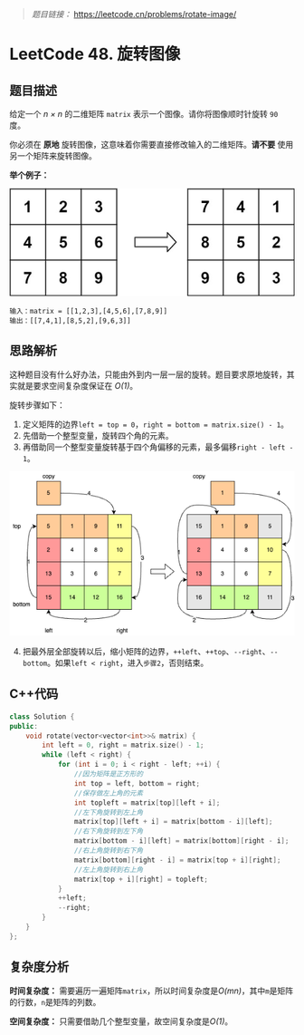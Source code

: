> *题目链接：* https://leetcode.cn/problems/rotate-image/

# LeetCode 48. 旋转图像

## 题目描述

给定一个 *n × n* 的二维矩阵 `matrix` 表示一个图像。请你将图像顺时针旋转 `90` 度。

你必须在 **原地** 旋转图像，这意味着你需要直接修改输入的二维矩阵。**请不要** 使用另一个矩阵来旋转图像。

**举个例子：**

![](../../pic/lc-0048-01.png)

```
输入：matrix = [[1,2,3],[4,5,6],[7,8,9]]
输出：[[7,4,1],[8,5,2],[9,6,3]]
```

## 思路解析

这种题目没有什么好办法，只能由外到内一层一层的旋转。题目要求原地旋转，其实就是要求空间复杂度保证在 *O(1)*。

旋转步骤如下：

1. 定义矩阵的边界`left = top = 0`，`right = bottom = matrix.size() - 1`。
2. 先借助一个整型变量，旋转四个角的元素。
3. 再借助同一个整型变量旋转基于四个角偏移的元素，最多偏移`right - left - 1`。

![](../../pic/lc-0048-02.png)

4. 把最外层全部旋转以后，缩小矩阵的边界，`++left`、`++top`、`--right`、`--bottom`。如果`left < right`，进入`步骤2`，否则结束。

## C++代码

```cpp
class Solution {
public:
    void rotate(vector<vector<int>>& matrix) {
        int left = 0, right = matrix.size() - 1;
        while (left < right) {
            for (int i = 0; i < right - left; ++i) {
                //因为矩阵是正方形的
                int top = left, bottom = right;
                //保存做左上角的元素
                int topleft = matrix[top][left + i];
                //左下角旋转到左上角
                matrix[top][left + i] = matrix[bottom - i][left];
                //右下角旋转到左下角
                matrix[bottom - i][left] = matrix[bottom][right - i];
                //右上角旋转到右下角
                matrix[bottom][right - i] = matrix[top + i][right];
                //左上角旋转到右上角
                matrix[top + i][right] = topleft;
            }
            ++left;
            --right;
        }
    }
};
```

## 复杂度分析

**时间复杂度：** 需要遍历一遍矩阵`matrix`，所以时间复杂度是*O(mn)*，其中`m`是矩阵的行数，`n`是矩阵的列数。

**空间复杂度：** 只需要借助几个整型变量，故空间复杂度是*O(1)*。
